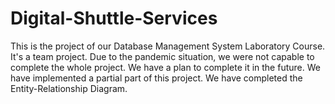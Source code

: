# Digital-Shuttle-Services
This is the project of our Database Management System Laboratory Course. It's a team project. Due to the pandemic situation, we were not capable to complete the whole project. We have a plan to complete it in the future. We have implemented a partial part of this project. We have completed the Entity-Relationship Diagram.
